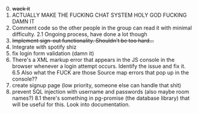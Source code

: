0. ~~wack it~~
1. ACTUALLY MAKE THE FUCKING CHAT SYSTEM HOLY GOD FUCKING DAMN IT
2. Comment code so the other people in the group can read it with minimal difficulty.
   2.1 Ongoing process, have done a lot though
3. ~~Implement sign-out functionality. Shouldn't be too hard...~~
4. Integrate with spotify shiz
5. fix login form validation (damn it)
6. There's a XML markup error that appears in the JS console in the browser whenever a login attempt occurs. Identify the issue and fix it.
	6.5 Also what the FUCK are those Source map errors that pop up in the console??
7. create signup page (low priority, someone else can handle that shit)
8. prevent SQL injection with username and passwords (also maybe room names?)
   8.1 there's something in pg-promise (the database library) that will be useful for this. Look into documentation.